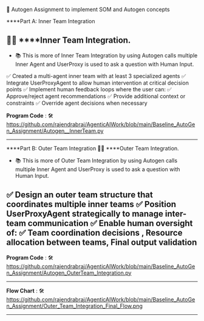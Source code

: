 🧠  Autogen Assignment to implement SOM and Autogen concepts

****Part A: Inner Team Integration 

🧑‍💻  ****Inner Team Integration.
---


* 📚 This is more of Inner Team Integration by using Autogen calls multiple Inner Agent and UserProxy is used to ask a question with Human Input.

✅ Created a multi-agent inner team with at least 3 specialized agents
✅  Integrate UserProxyAgent to allow human intervention at critical decision points
✅ Implement human feedback loops where the user can:
	✅ Approve/reject agent recommendations
	✅ Provide additional context or constraints
	✅ Override agent decisions when necessary

**Program Code** :  🛠️  https://github.com/rajendrabraj/AgenticAIWork/blob/main/Baseline_AutoGen_Assignment/Autogen__InnerTeam.py

---

****Part B: Outer Team Integration 
🧑‍💻  ****Outer Team Integration.

* 📚 This is more of Outer Team Integration by using Autogen calls multiple Inner Agent and UserProxy is used to ask a question with Human Input.

✅ Design an outer team structure that coordinates multiple inner teams
✅ Position UserProxyAgent strategically to manage inter-team communication
✅ Enable human oversight of:
✅ Team coordination decisions , Resource allocation between teams, Final output validation
---
**Program Code** :   🛠️  https://github.com/rajendrabraj/AgenticAIWork/blob/main/Baseline_AutoGen_Assignment/Autogen_OuterTeam_Integration.py

---

**Flow Chart** :  🛠️   https://github.com/rajendrabraj/AgenticAIWork/blob/main/Baseline_AutoGen_Assignment/Outer_Team_Integration_Final_Flow.png

---


